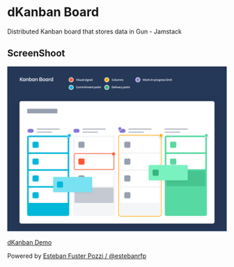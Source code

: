 # dKanban Board

Distributed Kanban board that stores data in Gun - Jamstack

## ScreenShoot

![GitHub Logo](docs/screenshot.png)

[dKanban Demo](https://dkanban.netlify.app/)

Powered by [Esteban Fuster Pozzi / @estebanrfp](https://desarrolloactivo.com)
